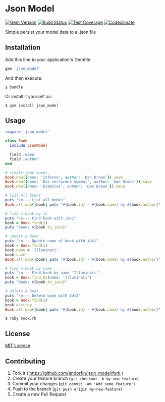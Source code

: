# Json Model

[![Gem Version](https://badge.fury.io/rb/json_model.png)](http://badge.fury.io/rb/json_model)
[![Build Status](https://secure.travis-ci.org/endorfin/json_model.png?branch=master)](https://travis-ci.org/endorfin/json_model)
[![Test Coverage](https://codeclimate.com/github/endorfin/json_model/badges/coverage.svg)](https://codeclimate.com/github/endorfin/json_model)
[![Codeclimate](https://d3s6mut3hikguw.cloudfront.net/github/endorfin/json_model/badges/gpa.svg)](https://codeclimate.com/github/endorfin/json_model)

Simple persist your model data to a .json file

## Installation

Add this line to your application's Gemfile:

```ruby
gem 'json_model'
```

And then execute:

    $ bundle

Or install it yourself as:

    $ gem install json_model

## Usage

```ruby
require 'json_model'

class Book
  include JsonModel

  field :name
  field :author
end

# create some books
Book.new({name: 'Inferno', author: 'Dan Brown'}).save
Book.new({name: 'Das verlorene Symbol', author: 'Dan Brown'}).save
Book.new({name: 'Diabolus', author: 'Dan Brown'}).save

# list all books
puts "\n--- List all books"
Book.all.map{|book| puts "#{book.id} - #{book.name} by #{book.author}" }

# find a book by id
puts "\n--- Find book with id=1"
book = Book.find(1)
puts "Book: #{book.to_json}"

# update a book
puts "\n--- Update name of book with id=1"
book = Book.find(1)
book.name = 'Illuminati'
book.save
Book.all.map{|book| puts "#{book.id} - #{book.name} by #{book.author}" }

# find a book by name
puts "\n--- Find book by name 'Illuminati'"
book = Book.find_by(name: 'Illuminati')
puts "Book: #{book.to_json}"

# delete a book
puts "\n--- Delete book with Id=2"
book = Book.find(2)
book.destroy
Book.all.map{|book| puts "#{book.id} - #{book.name} by #{book.author}" }
```

    $ ruby book.rb

## License

[MIT License][license]

[license]: https://github.com/endorfin/json_model/blob/master/MIT-LICENSE
[homepage]: https://github.com/endorfin/json_model

## Contributing

1. Fork it ( https://github.com/endorfin/json_model/fork )
2. Create your feature branch (`git checkout -b my-new-feature`)
3. Commit your changes (`git commit -am 'Add some feature'`)
4. Push to the branch (`git push origin my-new-feature`)
5. Create a new Pull Request
